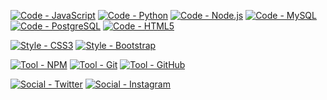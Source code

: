
<!--- Code --->
[![Code - JavaScript](https://img.shields.io/badge/Code-JavaScript-FCDC00?logo=javascript)](https://www.javascript.com/) [![Code - Python](https://img.shields.io/badge/Code-Python-3676AB?logo=python)](https://www.python.org/) [![Code - Node.js](https://img.shields.io/badge/Code-Node.js-62B648?logo=node.js&logoColor=62B648)](https://nodejs.org/en) [![Code - MySQL](https://img.shields.io/badge/Code-MySQL-3676AB?logo=mysql&logoColor=white)](https://www.mysql.com/) [![Code - PostgreSQL](https://img.shields.io/badge/Code-PostgreSQL-3676AB?logo=postgresql&logoColor=white)](https://www.postgresql.org/) [![Code - HTML5](https://img.shields.io/badge/Code-HTML5-E34F26?logo=html5)](https://html5.org/)

<!--- Style --->
[![Style - CSS3](https://img.shields.io/badge/Style-CSS3-2865F0?logo=css3)](https://www.w3.org/) [![Style - Bootstrap](https://img.shields.io/badge/Style-Bootstrap-7852B2?logo=bootstrap)](https://getbootstrap.com/)

<!--- Tools --->
[![Tool - NPM](https://img.shields.io/badge/Tool-NPM-CB0001?logo=NPM)](https://www.npmjs.com/) [![Tool - Git](https://img.shields.io/badge/Tool-Git-F05032?logo=git)](https://git-scm.com/) [![Tool - GitHub](https://img.shields.io/badge/Tool-GitHub-0E1117?logo=github)](https://github.com/)

<!--- Socials --->
[![Social - Twitter](https://img.shields.io/badge/Social-Twitter-1DA1F1?logo=twitter)](https://twitter.com/luis_lacoste) [![Social - Instagram](https://img.shields.io/badge/Social-Instagram-E3405F?logo=instagram&logoColor=white)](https://instagram.com/luislacoste_?igshid=YWVjMmZiZjg=) 
